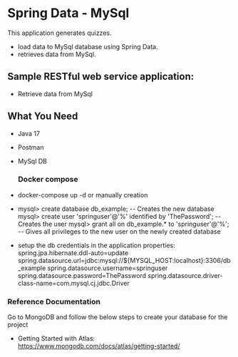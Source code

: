 # Spring Data - MySql

This application generates quizzes.

- load data to MySql database using Spring Data.
- retrieves data from MySql.

## Sample RESTful web service application:

- Retrieve data from MySql

## What You Need

- Java 17
- Postman
- MySql DB
  ### Docker compose
- docker-compose up -d
  or manually creation
- mysql> create database db_example; -- Creates the new database
  mysql> create user 'springuser'@'%' identified by 'ThePassword'; -- Creates the user
  mysql> grant all on db_example.* to 'springuser'@'%'; -- Gives all privileges to the new user on the newly created
  database

- setup the db credentials in the application properties:
  spring.jpa.hibernate.ddl-auto=update
  spring.datasource.url=jdbc:mysql://${MYSQL_HOST:localhost}:3306/db_example
  spring.datasource.username=springuser
  spring.datasource.password=ThePassword
  spring.datasource.driver-class-name=com.mysql.cj.jdbc.Driver

### Reference Documentation

Go to MongoDB and follow the below steps to create your database for the project

- Getting Started with Atlas: https://www.mongodb.com/docs/atlas/getting-started/
